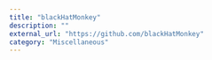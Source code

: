 ```yaml
---
title: "blackHatMonkey"
description: ""
external_url: "https://github.com/blackHatMonkey"
category: "Miscellaneous"
---
```

